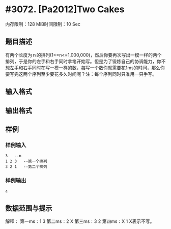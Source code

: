 # #3072. [Pa2012]Two Cakes 

内存限制：128 MiB时间限制：10 Sec

## 题目描述

有两个长度为ｎ的排列(1<=n<=1,000,000)，然后你要再次写出一模一样的两个排列，于是你的左手和右手同时拿笔开始写。但是为了锻炼自己的协调能力，你不想左手和右手同时在写一模一样的数，每写一个数你就需要花1ms的时间，那么你要写完这两个序列至少要花多久时间呢？注：每个序列同时只准用一只手写。

 

## 输入格式

## 输出格式

## 样例

### 样例输入

    
    3   --n
    1 2 3   --第一个排列
    3 2 1   --第二个排列
     
    
    

### 样例输出

    
    
    4
     
    

## 数据范围与提示


解释：
  第一ms：1   3
  第二ms：2   X
  第三ms：3   2
  第四ms：X   1
X表示不写。
